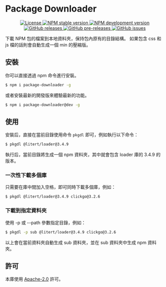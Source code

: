 # Package Downloader

<p align="center">
    <a href="https://github.com/maiyun/package-downloader/blob/master/LICENSE">
        <img alt="License" src="https://img.shields.io/github/license/maiyun/package-downloader?color=blue" />
    </a>
    <a href="https://www.npmjs.com/package/package-downloader">
        <img alt="NPM stable version" src="https://img.shields.io/npm/v/package-downloader?color=brightgreen&logo=npm" />
        <img alt="NPM development version" src="https://img.shields.io/npm/v/package-downloader/dev?color=yellow&logo=npm" />
    </a><br>
    <a href="https://github.com/maiyun/package-downloader/releases">
        <img alt="GitHub releases" src="https://img.shields.io/github/v/release/maiyun/package-downloader?color=brightgreen&logo=github" />
        <img alt="GitHub pre-releases" src="https://img.shields.io/github/v/release/maiyun/package-downloader?color=yellow&logo=github&include_prereleases" />
    </a>
    <a href="https://github.com/maiyun/package-downloader/issues">
        <img alt="GitHub issues" src="https://img.shields.io/github/issues/maiyun/package-downloader?color=blue&logo=github" />
    </a>
</p>

下載 NPM 包的檔案到本地資料夾，保持包內原有的目錄結構。 如果包含 css 和 js 檔的話則會自動生成一個 min 的壓縮版。

## 安裝

你可以直接透過 npm 命令進行安裝。

```sh
$ npm i package-downloader -g
```

或者安裝最新的開發版來體驗最新的功能。

```sh
$ npm i package-downloader@dev -g
```

## 使用

安裝后，直接在當前目錄使用命令 `pkgdl` 即可，例如執行以下命令：

```sh
$ pkgdl @litert/loader@3.4.9
```

執行后，當前目錄將生成一個 npm 資料夾，其中就會包含 loader 庫的 3.4.9 的版本。

### 一次性下載多個庫

只需要在庫中間加入空格，即可同時下載多個庫，例如：

```sh
$ pkgdl @litert/loader@3.4.9 clickgo@3.2.6
```

### 下載到指定資料夾

使用 -p 或 --path 參數指定目錄，例如：

```sh
$ pkgdl -p sub @litert/loader@3.4.9 clickgo@3.2.6
```

以上會在當前資料夾自動生成 sub 資料夾，並在 sub 資料夾中生成 npm 資料夾。

## 許可

本庫使用 [Apache-2.0](../LICENSE) 許可。